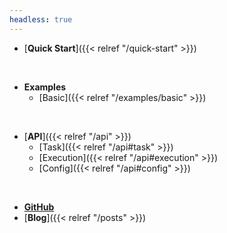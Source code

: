 ```yaml
---
headless: true
---
```


* [**Quick Start**]({{< relref "/quick-start" >}})
<br />

* **Examples**
  * [Basic]({{< relref "/examples/basic" >}})
<br />

* [**API**]({{< relref "/api" >}})
  * [Task]({{< relref "/api#task" >}})
  * [Execution]({{< relref "/api#execution" >}})
  * [Config]({{< relref "/api#config" >}})

<br />

* [**GitHub**](https://github.com/GalileoCap/udo-src)
* [**Blog**]({{< relref "/posts" >}})
